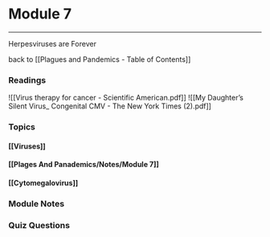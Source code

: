 # Module 7
---
Herpesviruses are Forever

back to [[Plagues and Pandemics - Table of Contents]]

### Readings
![[Virus therapy for cancer - Scientific American.pdf]]
![[My Daughter’s Silent Virus_ Congenital CMV - The New York Times (2).pdf]]
### Topics

#### [[Viruses]]
#### [[Plages And Panademics/Notes/Module 7]]
#### [[Cytomegalovirus]]


### Module Notes



### Quiz Questions